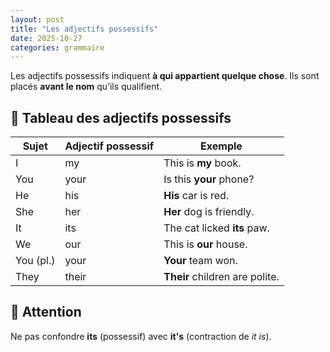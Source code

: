 ```yaml
---
layout: post
title: "Les adjectifs possessifs"
date: 2025-10-27
categories: grammaire
---
```


Les adjectifs possessifs indiquent **à qui appartient quelque chose**. Ils sont placés **avant le nom** qu’ils qualifient.

## 🔑 Tableau des adjectifs possessifs

| Sujet | Adjectif possessif | Exemple |
|-------|---------------------|---------|
| I     | my                  | This is **my** book. |
| You   | your                | Is this **your** phone? |
| He    | his                 | **His** car is red. |
| She   | her                 | **Her** dog is friendly. |
| It    | its                 | The cat licked **its** paw. |
| We    | our                 | This is **our** house. |
| You (pl.) | your            | **Your** team won. |
| They  | their               | **Their** children are polite. |

## 🧠 Attention

Ne pas confondre **its** (possessif) avec **it's** (contraction de *it is*).
